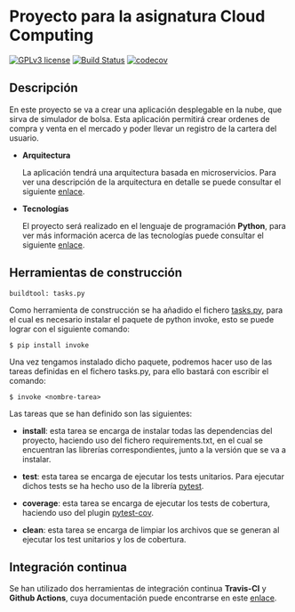 # Proyecto para la asignatura Cloud Computing

[![GPLv3 license](https://img.shields.io/badge/License-GPLv3-blue.svg)](http://perso.crans.org/besson/LICENSE.html)
[![Build Status](https://travis-ci.com/Solano96/CC-Project-Trading.svg?branch=master)](https://github.com/Solano96/CC-Project-Trading)
[![codecov](https://codecov.io/gh/Solano96/CC-Project-Trading/branch/master/graph/badge.svg)](https://codecov.io/gh/Solano96/CC-Project-Trading)

## Descripción

En este proyecto se va a crear una aplicación desplegable en la nube, que sirva de simulador de bolsa.  Esta aplicación permitirá crear ordenes de compra y venta en el mercado y poder llevar un registro de la cartera del usuario.

* **Arquitectura**

	La aplicación tendrá una arquitectura basada en microservicios. Para ver una descripción de la arquitectura en detalle se puede consultar el siguiente [enlace](https://solano96.github.io/CC-Project-Trading/docs/arquitectura).

* **Tecnologías**

	El proyecto será realizado en el lenguaje de programación **Python**, para ver más información acerca de las tecnologías puede consultar el siguiente [enlace](https://solano96.github.io/CC-Project-Trading/docs/tecnologias).

## Herramientas de construcción

```
buildtool: tasks.py
```

Como herramienta de construcción se ha añadido el fichero [tasks.py](https://github.com/Solano96/CC-Project-Trading/blob/master/tasks.py), para el cual es necesario instalar el paquete de python invoke, esto se puede lograr con el siguiente comando:

```
$ pip install invoke
```

Una vez tengamos instalado dicho paquete, podremos hacer uso de las tareas definidas en el fichero tasks.py, para ello bastará con escribir el comando:

```
$ invoke <nombre-tarea>
```

Las tareas que se han definido son las siguientes:

* **install**: esta tarea se encarga de instalar todas las dependencias del proyecto, haciendo uso del fichero requirements.txt, en el cual se encuentran las librerías correspondientes, junto a la versión que se va a instalar.

* **test**: esta tarea se encarga de ejecutar los tests unitarios. Para ejecutar dichos tests se ha hecho uso de la librería [pytest](https://docs.pytest.org/en/latest/).

* **coverage**: esta tarea se encarga de ejecutar los tests de cobertura, haciendo uso del plugin [pytest-cov](https://pypi.org/project/pytest-cov/).

* **clean**: esta tarea se encarga de limpiar los archivos que se generan al ejecutar los test unitarios y los de cobertura.


## Integración continua

Se han utilizado dos herramientas de integración continua **Travis-CI** y **Github Actions**, cuya documentación puede encontrarse en este [enlace](https://solano96.github.io/CC-Project-Trading/docs/integracion_continua).

